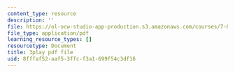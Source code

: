 ```yaml
---
content_type: resource
description: ''
file: https://ol-ocw-studio-app-production.s3.amazonaws.com/courses/7-01sc-fundamentals-of-biology-fall-2011/8fffaf52aaf53ffcf3a1699f54c3df16_3edzxv_mYZk.pdf
file_type: application/pdf
learning_resource_types: []
resourcetype: Document
title: 3play pdf file
uid: 8fffaf52-aaf5-3ffc-f3a1-699f54c3df16
---
```

